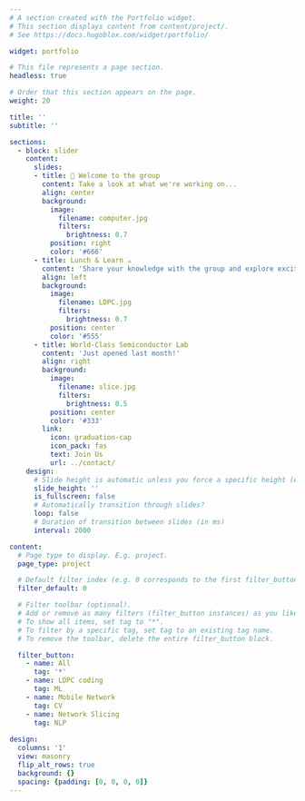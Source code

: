 ```yaml
---
# A section created with the Portfolio widget.
# This section displays content from content/project/.
# See https://docs.hugoblox.com/widget/portfolio/

widget: portfolio

# This file represents a page section.
headless: true

# Order that this section appears on the page.
weight: 20

title: ''
subtitle: ''

sections:
  - block: slider
    content:
      slides:
      - title: 👋 Welcome to the group
        content: Take a look at what we're working on...
        align: center
        background:
          image:
            filename: computer.jpg
            filters:
              brightness: 0.7
          position: right
          color: '#666'
      - title: Lunch & Learn ☕️
        content: 'Share your knowledge with the group and explore exciting new topics together!'
        align: left
        background:
          image:
            filename: LDPC.jpg
            filters:
              brightness: 0.7
          position: center
          color: '#555'
      - title: World-Class Semiconductor Lab
        content: 'Just opened last month!'
        align: right
        background:
          image:
            filename: slice.jpg
            filters:
              brightness: 0.5
          position: center
          color: '#333'
        link:
          icon: graduation-cap
          icon_pack: fas
          text: Join Us
          url: ../contact/
    design:
      # Slide height is automatic unless you force a specific height (e.g. '400px')
      slide_height: ''
      is_fullscreen: false
      # Automatically transition through slides?
      loop: false
      # Duration of transition between slides (in ms)
      interval: 2000

content:
  # Page type to display. E.g. project.
  page_type: project

  # Default filter index (e.g. 0 corresponds to the first filter_button instance below).
  filter_default: 0

  # Filter toolbar (optional).
  # Add or remove as many filters (filter_button instances) as you like.
  # To show all items, set tag to "*".
  # To filter by a specific tag, set tag to an existing tag name.
  # To remove the toolbar, delete the entire filter_button block.      

  filter_button:
    - name: All
      tag: '*'
    - name: LDPC coding
      tag: ML
    - name: Mobile Network
      tag: CV
    - name: Network Slicing
      tag: NLP
      
design:
  columns: '1'
  view: masonry
  flip_alt_rows: true
  background: {}
  spacing: {padding: [0, 0, 0, 0]}
---
```

